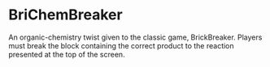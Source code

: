# BriChemBreaker
An organic-chemistry twist given to the classic game, BrickBreaker. Players must break the block containing the correct product to the reaction presented at the top of the screen.
